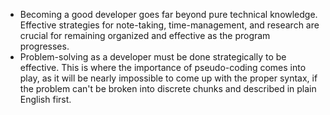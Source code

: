 - Becoming a good developer goes far beyond pure technical knowledge. Effective strategies for note-taking, time-management, and research are crucial for remaining organized and effective as the program progresses.
- Problem-solving as a developer must be done strategically to be effective. This is where the importance of pseudo-coding comes into play, as it will be nearly impossible to come up with the proper syntax, if the problem can't be broken into discrete chunks and described in plain English first.
